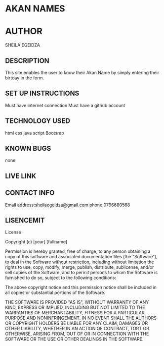 # AKAN NAMES

# AUTHOR
SHEILA EGEIDZA

## DESCRIPTION
This site enables the user to know their Akan Name by simply entering their
birtday in the form.

## SET UP INSTRUCTIONS
Must have internet connection
Must have a github account

## TECHNOLOGY USED
html
css
java script
Bootsrap

## KNOWN BUGS
none

## LIVE LINK

## CONTACT INFO
Email address:sheilaegeidza@gmail.com
phone:0796680568

## LISENCEMIT

 License

Copyright (c) [year] [fullname]

Permission is hereby granted, free of charge, to any person obtaining a copy of this software and associated documentation files (the "Software"), to deal in the Software without restriction, including without limitation the rights to use, copy, modify, merge, publish, distribute, sublicense, and/or sell copies of the Software, and to permit persons to whom the Software is furnished to do so, subject to the following conditions:

The above copyright notice and this permission notice shall be included in all copies or substantial portions of the Software.

THE SOFTWARE IS PROVIDED "AS IS", WITHOUT WARRANTY OF ANY KIND, EXPRESS OR IMPLIED, INCLUDING BUT NOT LIMITED TO THE WARRANTIES OF MERCHANTABILITY, FITNESS FOR A PARTICULAR PURPOSE AND NONINFRINGEMENT. IN NO EVENT SHALL THE AUTHORS OR COPYRIGHT HOLDERS BE LIABLE FOR ANY CLAIM, DAMAGES OR OTHER LIABILITY, WHETHER IN AN ACTION OF CONTRACT, TORT OR OTHERWISE, ARISING FROM, OUT OF OR IN CONNECTION WITH THE SOFTWARE OR THE USE OR OTHER DEALINGS IN THE SOFTWARE.




 